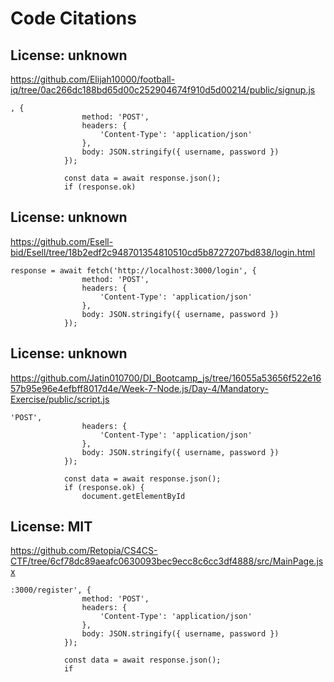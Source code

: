 # Code Citations

## License: unknown
https://github.com/Elijah10000/football-iq/tree/0ac266dc188bd65d00c252904674f910d5d00214/public/signup.js

```
, {
                method: 'POST',
                headers: {
                    'Content-Type': 'application/json'
                },
                body: JSON.stringify({ username, password })
            });

            const data = await response.json();
            if (response.ok)
```


## License: unknown
https://github.com/Esell-bid/Esell/tree/18b2edf2c948701354810510cd5b8727207bd838/login.html

```
response = await fetch('http://localhost:3000/login', {
                method: 'POST',
                headers: {
                    'Content-Type': 'application/json'
                },
                body: JSON.stringify({ username, password })
            });
```


## License: unknown
https://github.com/Jatin010700/DI_Bootcamp_js/tree/16055a53656f522e1657b95e96e4efbff8017d4e/Week-7-Node.js/Day-4/Mandatory-Exercise/public/script.js

```
'POST',
                headers: {
                    'Content-Type': 'application/json'
                },
                body: JSON.stringify({ username, password })
            });

            const data = await response.json();
            if (response.ok) {
                document.getElementById
```


## License: MIT
https://github.com/Retopia/CS4CS-CTF/tree/6cf78dc89aeafc0630093bec9ecc8c6cc3df4888/src/MainPage.jsx

```
:3000/register', {
                method: 'POST',
                headers: {
                    'Content-Type': 'application/json'
                },
                body: JSON.stringify({ username, password })
            });

            const data = await response.json();
            if
```

